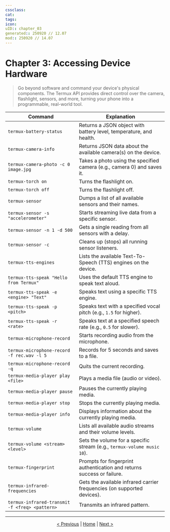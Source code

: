 ```yaml
---
cssclass:
cat:
tags:
icon:
uID:: chapter_03
generated:: 250920 // 12.07
mod:: 250920 // 14.07
---
```


# Chapter 3: Accessing Device Hardware

> Go beyond software and command your device's physical components. The Termux API provides direct control over the camera, flashlight, sensors, and more, turning your phone into a programmable, real-world tool.

| Command                                       | Explanation                                                              |
| --------------------------------------------- | ------------------------------------------------------------------------ |
| `termux-battery-status`                       | Returns a JSON object with battery level, temperature, and health.       |
| `termux-camera-info`                          | Returns JSON data about the available camera(s) on the device.             |
| `termux-camera-photo -c 0 image.jpg`          | Takes a photo using the specified camera (e.g., camera 0) and saves it.  |
| `termux-torch on`                             | Turns the flashlight on.                                                 |
| `termux-torch off`                            | Turns the flashlight off.                                                |
| `termux-sensor`                               | Dumps a list of all available sensors and their names.                   |
| `termux-sensor -s "accelerometer"`            | Starts streaming live data from a specific sensor.                       |
| `termux-sensor -n 1 -d 500`                   | Gets a single reading from all sensors with a delay.                     |
| `termux-sensor -c`                            | Cleans up (stops) all running sensor listeners.                          |
| `termux-tts-engines`                          | Lists the available Text-To-Speech (TTS) engines on the device.          |
| `termux-tts-speak "Hello from Termux"`        | Uses the default TTS engine to speak text aloud.                         |
| `termux-tts-speak -e <engine> "Text"`         | Speaks text using a specific TTS engine.                                 |
| `termux-tts-speak -p <pitch>`                 | Speaks text with a specified vocal pitch (e.g., `1.5` for higher).       |
| `termux-tts-speak -r <rate>`                  | Speaks text at a specified speech rate (e.g., `0.5` for slower).         |
| `termux-microphone-record`                    | Starts recording audio from the microphone.                              |
| `termux-microphone-record -f rec.wav -l 5`    | Records for 5 seconds and saves to a file.                               |
| `termux-microphone-record -q`                 | Quits the current recording.                                             |
| `termux-media-player play <file>`             | Plays a media file (audio or video).                                     |
| `termux-media-player pause`                   | Pauses the currently playing media.                                      |
| `termux-media-player stop`                    | Stops the currently playing media.                                       |
| `termux-media-player info`                    | Displays information about the currently playing media.                  |
| `termux-volume`                               | Lists all available audio streams and their volume levels.               |
| `termux-volume <stream> <level>`              | Sets the volume for a specific stream (e.g., `termux-volume music 10`).  |
| `termux-fingerprint`                          | Prompts for fingerprint authentication and returns success or failure.   |
| `termux-infrared-frequencies`                 | Gets the available infrared carrier frequencies (on supported devices).  |
| `termux-infrared-transmit -f <freq> <pattern>`| Transmits an infrared pattern.                                           |

---
<p align="center">
  <a href="./chapter_02.md">< Previous</a> | <a href="./README.md">Home</a> | <a href="./chapter_04.md">Next ></a>
</p>
